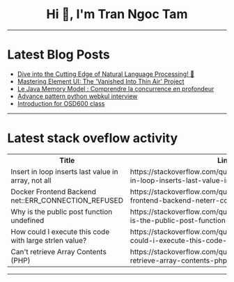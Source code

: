 <h1 align="center">Hi 👋, I'm Tran Ngoc Tam</h1>

---

# Latest Blog Posts 
<!-- BLOG-POST-LIST:START -->
- [Dive into the Cutting Edge of Natural Language Processing! 🤖](https://dev.to/getvm/dive-into-the-cutting-edge-of-natural-language-processing-441b)
- [Mastering Element UI: The &#39;Vanished Into Thin Air&#39; Project](https://dev.to/labex/mastering-element-ui-the-vanished-into-thin-air-project-2bi1)
- [Le Java Memory Model : Comprendre la concurrence en profondeur](https://dev.to/tmohchelios/le-java-memory-model-comprendre-la-concurrence-en-profondeur-40no)
- [Advance pattern python webkul interview](https://dev.to/navnit73/advance-pattern-python-webkul-interview-2p3o)
- [Introduction for OSD600 class](https://dev.to/harshil_patel/introduction-for-osd600-class-cfn)
<!-- BLOG-POST-LIST:END -->

---

# Latest stack oveflow activity
<table>
  <tr><th>Title</th><th>Link</th></tr>
  <!-- STACKOVERFLOW:START --><tr><td>Insert in loop inserts last value in array, not all</td><td>https://stackoverflow.com/questions/78955091/insert-in-loop-inserts-last-value-in-array-not-all</td></tr><tr><td>Docker Frontend Backend net::ERR_CONNECTION_REFUSED</td><td>https://stackoverflow.com/questions/78955048/docker-frontend-backend-neterr-connection-refused</td></tr><tr><td>Why is the public post function undefined</td><td>https://stackoverflow.com/questions/78955013/why-is-the-public-post-function-undefined</td></tr><tr><td>How could I execute this code with large strlen value?</td><td>https://stackoverflow.com/questions/78954932/how-could-i-execute-this-code-with-large-strlen-value</td></tr><tr><td>Can&#39;t retrieve Array Contents &lpar;PHP&rpar;</td><td>https://stackoverflow.com/questions/78954807/cant-retrieve-array-contents-php</td></tr><!-- STACKOVERFLOW:END -->
</table>

---


